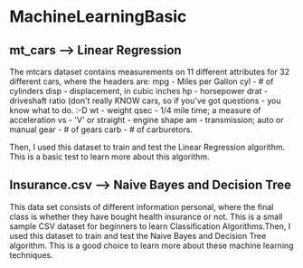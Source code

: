 # MachineLearningBasic


## mt_cars --> Linear Regression
The mtcars dataset contains measurements on 11 different attributes for 32 different cars, where the headers are:
mpg - Miles per Gallon
cyl - # of cylinders
disp - displacement, in cubic inches
hp - horsepower
drat - driveshaft ratio (don't really KNOW cars, so if you've got questions - you know what to do. :-D
wt - weight
qsec - 1/4 mile time; a measure of acceleration
vs - 'V' or straight - engine shape
am - transmission; auto or manual
gear - # of gears
carb - # of carburetors.

Then, I used this dataset to train and test the Linear Regression algorithm. This is a basic test to learn more about this algorithm.



## Insurance.csv --> Naive Bayes and Decision Tree
This data set consists of different information personal, where the final class is whether they have bought health insurance or not. This is a small sample CSV dataset for beginners to learn Classification Algorithms.Then, I used this dataset to train and test the Naive Bayes and Decision Tree algorithm. This is a good choice to learn more about these machine learning techniques.
